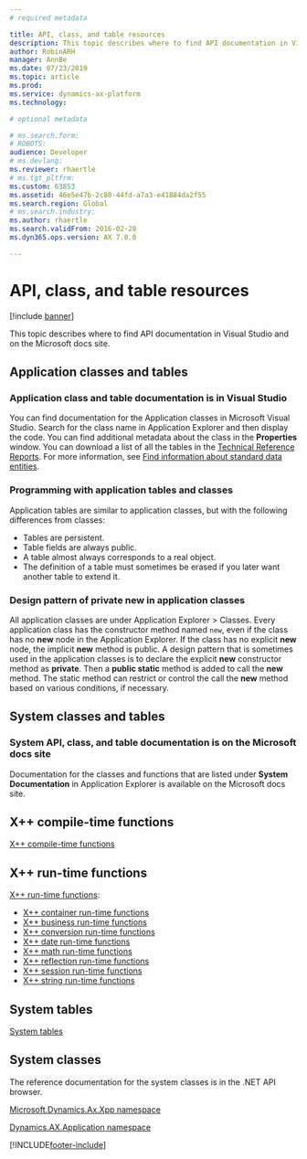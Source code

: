 ```yaml
---
# required metadata

title: API, class, and table resources
description: This topic describes where to find API documentation in Visual Studio and on the Microsoft docs site.
author: RobinARH
manager: AnnBe
ms.date: 07/23/2019
ms.topic: article
ms.prod: 
ms.service: dynamics-ax-platform
ms.technology: 

# optional metadata

# ms.search.form: 
# ROBOTS: 
audience: Developer
# ms.devlang: 
ms.reviewer: rhaertle
# ms.tgt_pltfrm: 
ms.custom: 63853
ms.assetid: 46e5e47b-2c80-44fd-a7a3-e41884da2f55
ms.search.region: Global
# ms.search.industry: 
ms.author: rhaertle
ms.search.validFrom: 2016-02-28
ms.dyn365.ops.version: AX 7.0.0

---
```


# API, class, and table resources

[!include [banner](../includes/banner.md)]

This topic describes where to find API documentation in Visual Studio and on the Microsoft docs site.

## Application classes and tables

### Application class and table documentation is in Visual Studio

You can find documentation for the Application classes in Microsoft Visual Studio. Search for the class name in Application Explorer and then display the code. You can find additional metadata about the class in the **Properties** window. You can download a list of all the tables in the [Technical Reference Reports](https://docs.microsoft.com/dynamics/s-e/). For more information, see [Find information about standard data entities](../data-entities/data-entities-report.md).

### Programming with application tables and classes

Application tables are similar to application classes, but with the following differences from classes:

- Tables are persistent.
- Table fields are always public.
- A table almost always corresponds to a real object.
- The definition of a table must sometimes be erased if you later want another table to extend it.

### Design pattern of private new in application classes

All application classes are under Application Explorer &gt; Classes. Every application class has the constructor method named `new`, even if the class has no **new** node in the Application Explorer. If the class has no explicit **new** node, the implicit **new** method is public. A design pattern that is sometimes used in the application classes is to declare the explicit **new** constructor method as **private**. Then a **public static** method is added to call the **new** method. The static method can restrict or control the call the **new** method based on various conditions, if necessary.

## System classes and tables

### System API, class, and table documentation is on the Microsoft docs site

Documentation for the classes and functions that are listed under **System Documentation** in Application Explorer is available on the Microsoft docs site.

## X++ compile-time functions

[X++ compile-time functions](xpp-compile-time-functions.md)

## X++ run-time functions

[X++ run-time functions](xpp-string-run-time-functions.md):

- [X++ container run-time functions](xpp-container-run-time-functions.md)
- [X++ business run-time functions](xpp-business-run-time-functions.md)
- [X++ conversion run-time functions](xpp-conversion-run-time-functions.md)
- [X++ date run-time functions](xpp-date-run-time-functions.md)
- [X++ math run-time functions](xpp-math-run-time-functions.md)
- [X++ reflection run-time functions](xpp-reflection-run-time-functions.md)
- [X++ session run-time functions](xpp-session-run-time-functions.md)
- [X++ string run-time functions](xpp-string-run-time-functions.md)

## System tables

[System tables](system-tables.md)

## System classes

The reference documentation for the system classes is in the .NET API browser.

[Microsoft.Dynamics.Ax.Xpp namespace](https://docs.microsoft.com/dotnet/api/microsoft.dynamics.ax.xpp)

[Dynamics.AX.Application namespace](https://docs.microsoft.com/dotnet/api/dynamics.ax.application)


[!INCLUDE[footer-include](../../../includes/footer-banner.md)]